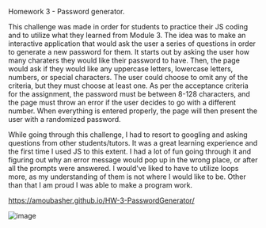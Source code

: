 Homework 3 - Password generator.

This challenge was made in order for students to practice their JS coding and to utilize what they learned from Module 3. The idea was to make an interactive application that 
would ask the user a series of questions in order to generate a new password for them. It starts out by asking the user how many charaters they would like their password to have.
Then, the page would ask if they would like any uppercase letters, lowercase letters, numbers, or special characters. The user could choose to omit any of the criteria, but they must choose at least one. As per the acceptance criteria for the assignment, the password must be between 8-128 characters, and the page must throw an error if the user decides to go with a different number. When everything is entered properly, the page will then present the user with a randomized password.

While going through this challenge, I had to resort to googling and asking questions from other students/tutors. It was a great learning experience and the first time I used JS to this extent. I had a lot of fun going through it and figuring out why an error message would pop up in the wrong place, or after all the prompts were answered. I would've liked to have to utilize loops more, as my understanding of them is not where I would like to be. Other than that I am proud I was able to make a program work.

https://amoubasher.github.io/HW-3-PasswordGenerator/

![image](https://user-images.githubusercontent.com/68880379/196308900-7dde50cb-13bf-4fde-a971-d5e3f76662db.png)
